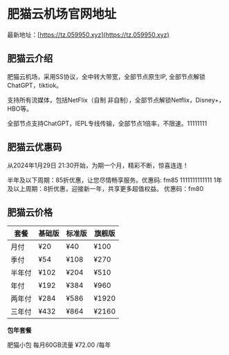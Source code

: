 # 肥猫云机场官网地址

最新地址：[https://tz.059950.xyz](https://tz.059950.xyz)

## 肥猫云介绍

肥猫云机场，采用SS协议，全中转大带宽，全部节点原生IP, 全部节点解锁ChatGPT，tiktiok。

支持所有流媒体，包括NetFlix（自制 非自制），全部节点解锁Netflix，Disney+，HBO等。

全部节点支持ChatGPT，IEPL专线传输，全部节点1倍率，不限速。11111111

## 肥猫云优惠码

从2024年1月29日 21:30开始，为期一个月，精彩不断，惊喜连连！

半年及以下周期：85折优惠，让您尽情畅享服务。优惠码: fm85
1111111111111
1年及以上周期：8折优惠，迎接新一年，共享更多超值权益。 优惠码：fm80

## 肥猫云价格

|套餐|基础版|标准版|旗舰版|
|----|----|----|----|
|月付|¥20|¥40|¥100|
|季付|¥54|¥108|¥270|
|半年付|¥102|¥204|¥510|
|年付|¥192|¥384|¥960|
|两年付|¥284|¥586|¥1920|
|三年付|¥432|¥864|¥2160|

**包年套餐**

肥猫小包 每月60GB流量 ¥72.00 /每年
